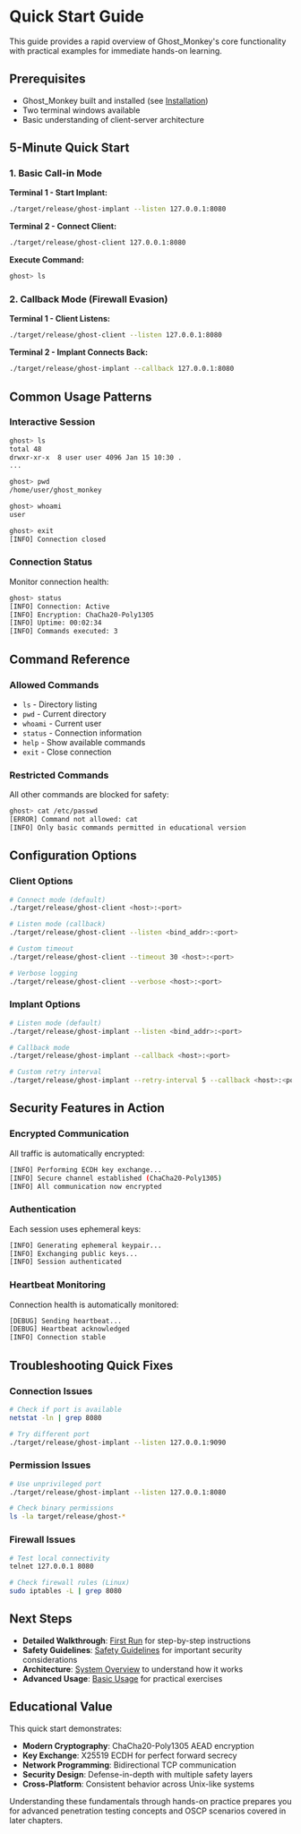 # Quick Start Guide

This guide provides a rapid overview of Ghost_Monkey's core functionality with practical examples for immediate hands-on learning.

## Prerequisites

- Ghost_Monkey built and installed (see [Installation](installation.md))
- Two terminal windows available
- Basic understanding of client-server architecture

## 5-Minute Quick Start

### 1. Basic Call-in Mode

**Terminal 1 - Start Implant:**

```bash
./target/release/ghost-implant --listen 127.0.0.1:8080
```

**Terminal 2 - Connect Client:**

```bash
./target/release/ghost-client 127.0.0.1:8080
```

**Execute Command:**

```bash
ghost> ls
```

### 2. Callback Mode (Firewall Evasion)

**Terminal 1 - Client Listens:**

```bash
./target/release/ghost-client --listen 127.0.0.1:8080
```

**Terminal 2 - Implant Connects Back:**

```bash
./target/release/ghost-implant --callback 127.0.0.1:8080
```

## Common Usage Patterns

### Interactive Session

```bash
ghost> ls
total 48
drwxr-xr-x  8 user user 4096 Jan 15 10:30 .
...

ghost> pwd
/home/user/ghost_monkey

ghost> whoami
user

ghost> exit
[INFO] Connection closed
```

### Connection Status

Monitor connection health:

```bash
ghost> status
[INFO] Connection: Active
[INFO] Encryption: ChaCha20-Poly1305
[INFO] Uptime: 00:02:34
[INFO] Commands executed: 3
```

## Command Reference

### Allowed Commands

- `ls` - Directory listing
- `pwd` - Current directory
- `whoami` - Current user
- `status` - Connection information
- `help` - Show available commands
- `exit` - Close connection

### Restricted Commands

All other commands are blocked for safety:

```bash
ghost> cat /etc/passwd
[ERROR] Command not allowed: cat
[INFO] Only basic commands permitted in educational version
```

## Configuration Options

### Client Options

```bash
# Connect mode (default)
./target/release/ghost-client <host>:<port>

# Listen mode (callback)
./target/release/ghost-client --listen <bind_addr>:<port>

# Custom timeout
./target/release/ghost-client --timeout 30 <host>:<port>

# Verbose logging
./target/release/ghost-client --verbose <host>:<port>
```

### Implant Options

```bash
# Listen mode (default)
./target/release/ghost-implant --listen <bind_addr>:<port>

# Callback mode
./target/release/ghost-implant --callback <host>:<port>

# Custom retry interval
./target/release/ghost-implant --retry-interval 5 --callback <host>:<port>
```

## Security Features in Action

### Encrypted Communication

All traffic is automatically encrypted:

```bash
[INFO] Performing ECDH key exchange...
[INFO] Secure channel established (ChaCha20-Poly1305)
[INFO] All communication now encrypted
```

### Authentication

Each session uses ephemeral keys:

```bash
[INFO] Generating ephemeral keypair...
[INFO] Exchanging public keys...
[INFO] Session authenticated
```

### Heartbeat Monitoring

Connection health is automatically monitored:

```bash
[DEBUG] Sending heartbeat...
[DEBUG] Heartbeat acknowledged
[INFO] Connection stable
```

## Troubleshooting Quick Fixes

### Connection Issues

```bash
# Check if port is available
netstat -ln | grep 8080

# Try different port
./target/release/ghost-implant --listen 127.0.0.1:9090
```

### Permission Issues

```bash
# Use unprivileged port
./target/release/ghost-implant --listen 127.0.0.1:8080

# Check binary permissions
ls -la target/release/ghost-*
```

### Firewall Issues

```bash
# Test local connectivity
telnet 127.0.0.1 8080

# Check firewall rules (Linux)
sudo iptables -L | grep 8080
```

## Next Steps

- **Detailed Walkthrough**: [First Run](first-run.md) for step-by-step instructions
- **Safety Guidelines**: [Safety Guidelines](safety-guidelines.md) for important security considerations
- **Architecture**: [System Overview](../ch02-architecture/overview.md) to understand how it works
- **Advanced Usage**: [Basic Usage](../ch08-exercises/basic-usage.md) for practical exercises

## Educational Value

This quick start demonstrates:

- **Modern Cryptography**: ChaCha20-Poly1305 AEAD encryption
- **Key Exchange**: X25519 ECDH for perfect forward secrecy
- **Network Programming**: Bidirectional TCP communication
- **Security Design**: Defense-in-depth with multiple safety layers
- **Cross-Platform**: Consistent behavior across Unix-like systems

Understanding these fundamentals through hands-on practice prepares you for advanced penetration testing concepts and OSCP scenarios covered in later chapters.
